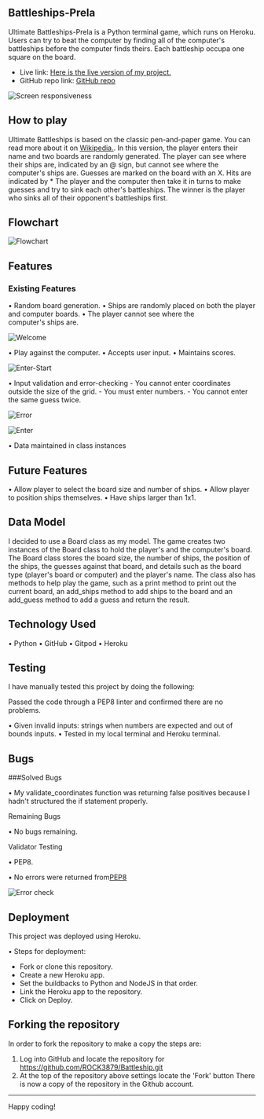 ## Battleships-Prela

Ultimate Battleships-Prela is a Python terminal game, which runs on Heroku.
Users can try to beat the computer by finding all of the computer's battleships before the computer finds theirs. 
Each battleship occupa one square on the board.

* Live link: 
[Here is the live version of my project.](https://------------------------.heroku)
* GitHub repo link:
[GitHub repo](https://git.heroku.com/battleship-prela.git)


![Screen responsiveness](/media/responsive.png)


## How to play

Ultimate Battleships is based on the classic pen-and-paper game. You can read more about it on [Wikipedia.](https://en.wikipedia.org/wiki/Battleship_(game)).
In this version, the player enters their name and two boards are randomly generated.
The player can see where their ships are, indicated by an @ sign, but cannot see where the computer's ships are.
Guesses are marked on the board with an X. Hits are indicated by *
The player and the computer then take it in turns to make guesses and try to sink each other's battleships.
The winner is the player who sinks all of their opponent's battleships first.

## Flowchart

![Flowchart](/media/flowchart.png)

## Features
### Existing Features

  • Random board generation.
  • Ships are randomly placed on both the player and computer boards.
  • The player cannot see where the computer's ships are.

![Welcome](/media/welcome_game_msg.png)

  • Play against the computer.
  • Accepts user input.
  • Maintains scores.

![Enter-Start](/media/enter_name_start_game.png)

  • Input validation and error-checking
    - You cannot enter coordinates outside the size of the grid.
    - You must enter numbers.
    - You cannot enter the same guess twice.
 
![Error](/media/error-invalid-coordinates.png)

![Enter](/media/enter_row_enter_column.png)

  • Data maintained in class instances

## Future Features

  • Allow player to select the board size and number of ships.
  • Allow player to position ships themselves.
  • Have ships larger than 1x1.

## Data Model

I decided to use a Board class as my model. The game creates two instances of the Board class to hold the player's and the computer's
board.
The Board class stores the board size, the number of ships, the position of the ships, the guesses against that board, and details such as the board type 
(player's board or computer) and the player's name.
The class also has methods to help play the game, such as a print method to print out the current board, an add_ships method to add ships to the board and 
an add_guess method to add a guess and return the result.

## Technology Used
  • Python 
  • GitHub 
  • Gitpod
  • Heroku

## Testing

I have manually tested this project by doing the following:

Passed the code through a PEP8 linter and confirmed there are no problems.

  • Given invalid inputs: strings when numbers are expected and out of bounds inputs.
  • Tested in my local terminal and Heroku terminal.

## Bugs

###Solved Bugs

  • My validate_coordinates function was returning false positives because I hadn't structured the if statement properly.

Remaining Bugs

  • No bugs remaining.

Validator Testing

  • PEP8.

  • No errors were returned from[PEP8](https://pep8ci.herokuapp.com/#)

![Error check](/media/ci_python_linter_error_check.png)

## Deployment

This project was deployed using Heroku.

• Steps for deployment:

   - Fork or clone this repository.
   - Create a new Heroku app.
   - Set the buildbacks to Python and NodeJS in that order.
   - Link the Heroku app to the repository.
   - Click on Deploy.

## Forking the repository
In order to fork the repository to make a copy the steps are:

1. Log into GitHub and locate the repository for https://github.com/ROCK3879/Battleship.git
2. At the top of the repository above settings locate the 'Fork' button There is now a copy of the repository in the Github account.

-----
Happy coding!

